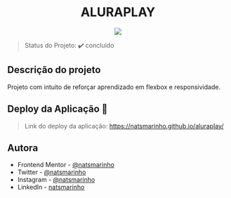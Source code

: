 <h1 align='center'>ALURAPLAY</h1> 

<p align="center">
   <img src="http://img.shields.io/static/v1?label=STATUS&message=CONCLUIDO&color=GREEN&style=for-the-badge"/>
</p>

> Status do Projeto: :heavy_check_mark: concluído

## Descrição do projeto 

<p align="justify">
Projeto com intuito de reforçar aprendizado em flexbox e responsividade.
</p>

## Deploy da Aplicação :dash:

> Link do deploy da aplicação: https://natsmarinho.github.io/aluraplay/

## Autora

- Frontend Mentor - [@natsmarinho](https://www.frontendmentor.io/profile/natsmarinho)
- Twitter - [@natsmarinho](https://www.twitter.com/natsmarinho)
- Instagram - [@natsmarinho](https://www.instagram.com/natsmarinho/)
- LinkedIn - [natsmarinho](https://www.linkedin.com/in/natsmarinho/)
